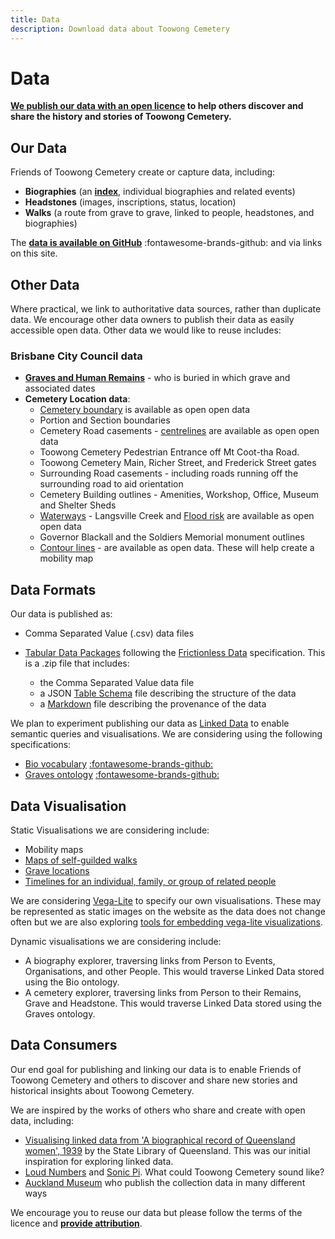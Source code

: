 ```yaml
---
title: Data
description: Download data about Toowong Cemetery 
---
```


#  Data

**[We publish our data with an open licence](legal.md) to help others discover and share the history and stories of Toowong Cemetery.**

## Our Data 

Friends of Toowong Cemetery create or capture data, including: 

- **Biographies** (an **[index](../bios/index.md)**, individual biographies and related events)
- **Headstones** (images, inscriptions, status, location)
- **Walks** (a route from grave to grave, linked to people, headstones, and biographies)

The **[data is available on GitHub](https://github.com/1871fotc/fotc/tree/main/docs/assets/data)** :fontawesome-brands-github: and via links on this site.

<!--
Currently we have published the **[Biography Index](../bios/index.md)**.
- [Biography Index](../bios/index.md)
- [Toowong Cemetery Road Name](../cemetery/visit.md#road-name-changes)
-->


## Other Data

Where practical, we link to authoritative data sources, rather than duplicate data. We encourage other data owners to publish their data as easily accessible open data. Other data we would like to reuse includes: 

### Brisbane City Council data

- **[Graves and Human Remains](https://graves.brisbane.qld.gov.au)** - who is buried in which grave and associated dates
- **Cemetery Location data**:
    - [Cemetery boundary](https://www.spatial-data.brisbane.qld.gov.au/datasets/d9879ce7dce842ce8d5d3b50e3b702bf_0/explore?location=-27.476664%2C152.985658%2C16.53) is available as open open data
    - Portion and Section boundaries 
    - Cemetery Road casements - [centrelines](https://www.spatial-data.brisbane.qld.gov.au/datasets/46bbc7521e7949f68ef4b69d87e89ebc_0/explore?location=-27.475228%2C152.985532%2C15.84) are available as open open data
    - Toowong Cemetery Pedestrian Entrance off Mt Coot-tha Road.
    - Toowong Cemetery Main, Richer Street, and Frederick Street gates
    - Surrounding Road casements - including roads running off the surrounding road to aid orientation 
    - Cemetery Building outlines - Amenities, Workshop, Office, Museum and Shelter Sheds 
    - [Waterways](https://www.spatial-data.brisbane.qld.gov.au/datasets/e0839d26d85a429c8f64669ba69cfae7_0/explore?location=-27.475527%2C152.983328%2C17.22) - Langsville Creek and [Flood risk](https://www.data.brisbane.qld.gov.au/data/dataset/flood_awareness_overland_flow) are available as open open data
    - Governor Blackall and the Soldiers Memorial monument outlines
    - [Contour lines](https://www.data.brisbane.qld.gov.au/data/dataset/contours-2002) - are  available as open data. These will help create a mobility map

<!--
- Bridges, Culverts and open Drains (polygon)

### Other location data 
      
- Features of Interest (polygon or point) - Symbology display, honour board
- Information Signs (point) - grave-side, walks, general information
- Trees (point) - especially weed trees and those destroying graves
- Historic Dam (polygon) - if exact [location](http://www.oncewasacreek.org/2014/08/up-hill-and-down-dale-where-did-elizabeth-drown/) is known
- [Local Bus stops](https://www.data.qld.gov.au/dataset/general-transit-feed-specification-gtfs-seq) 

### Other data providers 
        
- State Library of Queensland - catalogue metadata, digital images
- Queensland State Archives - catalogue metadata, documents and digital images
- Trove - catalogue metadata and articles
- DBpedia - entries

-->

## Data Formats 

Our data is published as:

- Comma Separated Value (.csv) data files 
- [Tabular Data Packages](https://specs.frictionlessdata.io/tabular-data-package/) following the [Frictionless Data](https://frictionlessdata.io) specification. This is a .zip file that includes: 

    - the Comma Separated Value data file 
    - a JSON [Table Schema](https://specs.frictionlessdata.io/table-schema/) file describing the structure of the data 
    - a [Markdown](https://commonmark.org/help/) file describing the provenance of the data

We plan to experiment publishing our data as [Linked Data](https://en.wikipedia.org/wiki/Linked_data) to enable semantic queries and visualisations. We are considering using the following specifications: 

- [Bio vocabulary](https://vocab.org/bio/) [:fontawesome-brands-github:](https://github.com/iand/vocab-bio)
- [Graves ontology](https://rdf.muninn-project.org/ontologies/graves.html)  [:fontawesome-brands-github:](https://github.com/muninn/graves) 

<!-- hide link to v1 ontology 
[:octicons-book-16:](graves-ontology.md)
-->

<!-- and provide it:

- as an RDF or JSON-LD data dump 
- via a [GraphQL](https://graphql.org) API 

## Data Schema

For Comma Separated Value files, a schema is provided in a Tabular Data Package.

For Linked Data we are considering using:

- [Graves Ontology Specification](https://rdf.muninn-project.org/ontologies/graves.html) which includes Cemeteries / Archaeology dig sites, Graves, Tombstones, and Human Remains [:fontawesome-brands-github:](https://github.com/muninn/graves)
- [Bio](https://vocab.org/bio/), a vocabulary for biographical information about people and related events, organisations and other people [:fontawesome-brands-github:](https://github.com/iand/vocab-bio)

Data about graves could be linked to data about:

- People - [FOAF Vocabulary Specification](http://xmlns.com/foaf/spec/)
    - [Organisation](https://www.w3.org/TR/vocab-org/) 
        - [Military Ontology](http://rdf.muninn-project.org/ontologies/military.html) ([Github](https://github.com/muninn/military))
- [Bio](https://vocab.org/bio/) ([GitHub](https://github.com/iand/vocab-bio))
- News - [rNews](http://dev.iptc.org/rNews) but [perhaps another standard is more appropriate](http://dev.iptc.org/rNews-and-other-standards)
- [Geographic locations](https://www.w3.org/2003/01/geo/)
- [Geographic names](http://www.geonames.org/ontology/documentation.html)

-->


<!--
Geographic locations should be described as latitude, longitude coordinates in the [WGS84 datum](https://www.spatial.nsw.gov.au/__data/assets/pdf_file/0008/224396/WGS84_and_Australias_misaligned_web-maps_Information_Sheet.pdf) to aid integration and presentation on the web. Alternatively all data should be supplied in a common Datum, ideally [GDA2020](https://www.icsm.gov.au/gda2020), or  the dated GDA94.
--> 

<!-- 
## Data Publishing 

We strive to follow the W3C [Data on the Web Best Practices](https://www.w3.org/TR/dwbp/).

We use [Data Curator](https://www.qcif.edu.au/news/data-curator-now-in-app-stores/) to package our data into a Tabular Data Package. 

We are exploring tools to convert CSV data (the master) into Markdown tables for inclusion in this website:

- [OpenRefine](https://openrefine.org)  
- An [Atom package](https://github.com/takezoe/atom-csv-markdown) 


We have not decided on a Linked Data publishing toolset yet, but are aware of: 

- [Swirrl](https://www.swirrl.com)
- [Ontotext GraphDB](https://www.ontotext.com/products/graphdb/)
- [OntoRefine](https://graphdb.ontotext.com/documentation/free/loading-data-using-ontorefine.html)
- [dBpedia](https://www.dbpedia.org) which runs on [Virtuoso](https://virtuoso.openlinksw.com)
- [CSV for the Web tools](https://www.w3.org/TR/tabular-data-primer/)

When we work things out, we'll look to follow the W3C [Best Practices for Publishing Linked Data](https://www.w3.org/TR/ld-bp/)

--> 

## Data Visualisation

Static Visualisations we are considering include: 

- Mobility maps
- [Maps of self-guilded walks](https://vega.github.io/vega-lite/examples/geo_line.html)
- [Grave locations](https://vega.github.io/vega-lite/examples/geo_layer.html)
- [Timelines for an individual, family, or group of related people](https://bl.ocks.org/jakevdp/1643ebb6853e76c32e47a969f415f3ea)

We are considering [Vega-Lite](https://vega.github.io/vega-lite/) to specify our own visualisations. These may be represented as static images on the website as the data does not change often but we are also exploring [tools for embedding vega-lite visualizations](https://vega.github.io/vega-lite/ecosystem.html#tools-for-embedding-vega-lite-visualizations).

Dynamic visualisations we are considering include:

- A biography explorer, traversing links from Person to Events, Organisations, and other People. This would traverse Linked Data stored using the Bio ontology. 
- A cemetery explorer, traversing links from Person to their Remains, Grave and Headstone. This would traverse Linked Data stored using the Graves ontology.

## Data Consumers

Our end goal for publishing and linking our data is to enable Friends of Toowong Cemetery and others to discover and share new stories and historical insights about Toowong Cemetery.


We are inspired by the works of others who share and create with open data, including:

- [Visualising linked data from 'A biographical record of Queensland women', 1939](https://www.slq.qld.gov.au/blog/visualising-linked-data-biographical-record-queensland-women-1939) by the State Library of Queensland. This was our initial inspiration for exploring linked data.
- [Loud Numbers](https://anchor.fm/loudnumbers/episodes/The-End-of-the-Road-e131bnl) and [Sonic Pi](https://sonic-pi.net). What could Toowong Cemetery sound like?
- [Auckland Museum](https://www.aucklandmuseum.com/discover/collections-online/our-data) who publish the collection data in many different ways


We encourage you to reuse our data but please follow the terms of the licence and **[provide attribution](legal.md)**. 

<!-- 
We may encourage reuse of our data by participating in hack-a-thons (such as [GovHack](https://govhack.org)), and experiments with other organisations. 
-->
